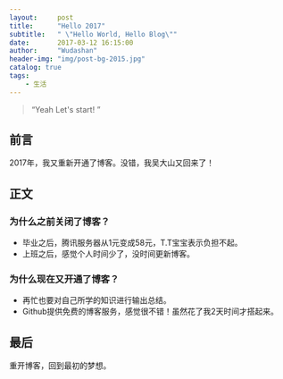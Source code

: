 ```yaml
---
layout:     post
title:      "Hello 2017"
subtitle:   " \"Hello World, Hello Blog\""
date:       2017-03-12 16:15:00
author:     "Wudashan"
header-img: "img/post-bg-2015.jpg"
catalog: true
tags:
    - 生活
---
```


> “Yeah Let's start! ”


## 前言

2017年，我又重新开通了博客。没错，我吴大山又回来了！


## 正文

### 为什么之前关闭了博客？

 - 毕业之后，腾讯服务器从1元变成58元，T.T宝宝表示负担不起。
 - 上班之后，感觉个人时间少了，没时间更新博客。
 
### 为什么现在又开通了博客？
 - 再忙也要对自己所学的知识进行输出总结。
 - Github提供免费的博客服务，感觉很不错！虽然花了我2天时间才搭起来。

## 最后
重开博客，回到最初的梦想。
